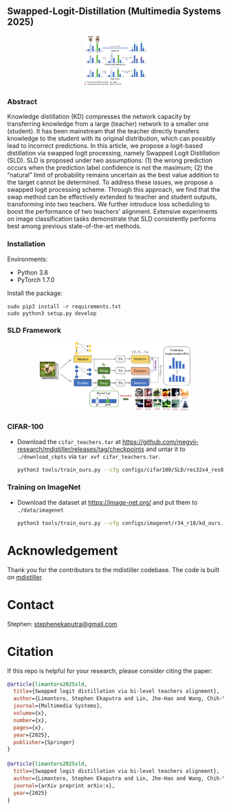 ## Swapped-Logit-Distillation (Multimedia Systems 2025)

<div style="text-align:center"><img src="img/swap.png" width="30%" ></div>

### Abstract

Knowledge distillation (KD) compresses the network capacity by transferring knowledge from a large (teacher) network to a smaller one (student). It has been mainstream that the teacher directly transfers knowledge to the student with its original distribution, which can possibly lead to incorrect predictions. In this article, we propose a logit-based distillation via swapped logit processing, namely Swapped Logit Distillation (SLD). SLD is proposed under two assumptions: (1) the wrong prediction occurs when the prediction label confidence is not the maximum; (2) the “natural” limit of probability remains uncertain as the best value addition to the target cannot be determined. To address these issues, we propose a swapped logit processing scheme. Through this approach, we find that the swap method can be effectively extended to teacher and student outputs, transforming into two teachers. We further introduce loss scheduling to boost the performance of two teachers' alignment. Extensive experiments on image classification tasks demonstrate that SLD consistently performs best among previous state-of-the-art methods.

### Installation

Environments:

- Python 3.8
- PyTorch 1.7.0

Install the package:

```
sudo pip3 install -r requirements.txt
sudo python3 setup.py develop
```

### SLD Framework

<div style="text-align:center"><img src="img/sld.png" width="70%" ></div>

### CIFAR-100


- Download the `cifar_teachers.tar` at <https://github.com/megvii-research/mdistiller/releases/tag/checkpoints> and untar it to `./download_ckpts` via `tar xvf cifar_teachers.tar`.

  ```bash
  python3 tools/train_ours.py --cfg configs/cifar100/SLD/res32x4_res8x4.yaml 
  ```

### Training on ImageNet

- Download the dataset at <https://image-net.org/> and put them to `./data/imagenet`

  ```bash
  python3 tools/train_ours.py --cfg configs/imagenet/r34_r18/kd_ours.yaml
  ```

# Acknowledgement
Thank you for the contributors to the mdistiller codebase. The code is built on [mdistiller](<https://github.com/megvii-research/mdistiller>).

# Contact

Stephen: stephenekaputra@gmail.com

# Citation

If this repo is helpful for your research, please consider citing the paper:

```BibTeX
@article{limantoro2025sld,
  title={Swapped logit distillation via bi-level teachers alignment},
  author={Limantoro, Stephen Ekaputra and Lin, Jhe-Hao and Wang, Chih-Yu and Tsai, Yi-Lung and Shuai, Hong-Han and Huang, Ching-Chun and Cheng, Wen-Huang},
  journal={Multimedia Systems},
  volume={x},
  number={x},
  pages={x},
  year={2025},
  publisher={Springer}
}

@article{limantoro2025sld,
  title={Swapped logit distillation via bi-level teachers alignment},
  author={Limantoro, Stephen Ekaputra and Lin, Jhe-Hao and Wang, Chih-Yu and Tsai, Yi-Lung and Shuai, Hong-Han and Huang, Ching-Chun and Cheng, Wen-Huang},
  journal={arXiv preprint arXiv:x},
  year={2025}
}
```
